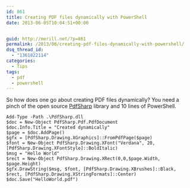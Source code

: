 ```yaml
---
id: 861
title: Creating PDF files dynamically with PowerShell
date: 2013-06-05T10:04:51+00:00


guid: http://merill.net/?p=861
permalink: /2013/06/creating-pdf-files-dynamically-with-powershell/
dsq_thread_id:
  - "1361822114"
categories:
  - Tips
tags:
  - pdf
  - powershell
---
```

So how does one go about creating PDF files dynamically? You need a pinch of the open source [PdfSharp](http://pdfsharp.net) library and 10 lines of PowerShell.
 
	Add-Type -Path .\PdfSharp.dll
	$doc = New-Object PdfSharp.Pdf.PdfDocument
	$doc.Info.Title = "Created dynamically"
	$page = $doc.AddPage()
	$gfx = [PdfSharp.Drawing.XGraphics]::FromPdfPage($page)
	$font = New-Object PdfSharp.Drawing.XFont("Verdana", 20, [PdfSharp.Drawing.XFontStyle]::BoldItalic)
	$msg = "Hello World"
	$rect = New-Object PdfSharp.Drawing.XRect(0,0,$page.Width, $page.Height)
	$gfx.DrawString($msg, $font, [PdfSharp.Drawing.XBrushes]::Black, $rect, [PdfSharp.Drawing.XStringFormats]::Center)
	$doc.Save("HelloWorld.pdf")